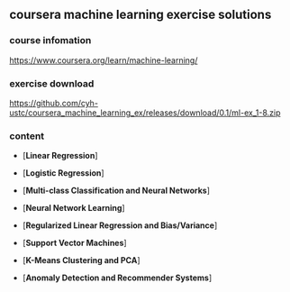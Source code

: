 ## coursera machine learning exercise solutions

### course infomation

https://www.coursera.org/learn/machine-learning/

### exercise download

https://github.com/cyh-ustc/coursera_machine_learning_ex/releases/download/0.1/ml-ex_1-8.zip

### content

* [**Linear Regression**]

* [**Logistic Regression**]
* [**Multi-class Classification and Neural Networks**]
* [**Neural Network Learning**]
* [**Regularized Linear Regression and Bias/Variance**]
* [**Support Vector Machines**]
* [**K-Means Clustering and PCA**]
* [**Anomaly Detection and Recommender Systems**]
